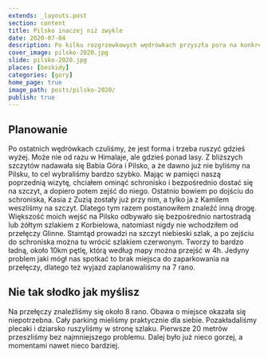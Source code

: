 ```yaml
---
extends: _layouts.post
section: content
title: Pilsko inaczej niż zwykle
date: 2020-07-04
description: Po kilku rozgrzewkowych wędrówkach przyszła pora na konkrety
cover_image: pilsko-2020.jpg
slide: pilsko-2020.jpg
places: [beskidy]
categories: [gory]
home_page: true
image_path: posts/pilsko-2020/
publish: true
---
```


## Planowanie

Po ostatnich wędrówkach czuliśmy, że jest forma i trzeba ruszyć gdzieś wyżej. Może nie od razu w Himalaje, ale gdzieś ponad lasy. Z bliższych szczytów nadawała się Babia Góra i Pilsko, a że dawno już nie byliśmy na Pilsku, to cel wybraliśmy bardzo szybko. Mając w pamięci naszą poprzednią wizytę, chciałem ominąć schronisko i bezpośrednio dostać się na szczyt, a dopiero potem zejść do niego. Ostatnio bowiem po dojściu do schroniska, Kasia z Zuzią zostały już przy nim, a tylko ja z Kamilem weszliśmy na szczyt. Dlatego tym razem postanowiłem znaleźć inną drogę. Większość moich wejść na Pilsko odbywało się bezpośrednio nartostradą lub żółtym szlakiem z Korbielowa, natomiast nigdy nie wchodziłem od przełęczy Glinne. Stamtąd prowadzi na szczyt niebieski szlak, a po zejściu do schroniska można tu wrócić szlakiem czerwonym. Tworzy to bardzo ładną, około 10km pętlę, którą według mapy można przejść w 4h. Jedyny problem jaki mógł nas spotkać to brak miejsca do zaparkowania na przełęczy, dlatego też wyjazd zaplanowaliśmy na 7 rano.

## Nie tak słodko jak myślisz

Na przełęczy znaleźliśmy się około 8 rano. Obawa o miejsce okazała się niepotrzebna. Cały parking mieliśmy praktycznie dla siebie. Pozakładaliśmy plecaki i dziarsko ruszyliśmy w stronę szlaku. Pierwsze 20 metrów przeszliśmy bez najmniejszego problemu. Dalej było już nieco gorzej, a momentami nawet nieco bardziej. 